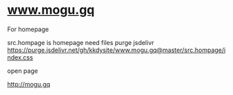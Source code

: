 # www.mogu.gq

For homepage

src.hompage is homepage need files
purge jsdelivr
https://purge.jsdelivr.net/gh/kkdysite/www.mogu.gq@master/src.hompage/index.css



open page

http://mogu.gq
